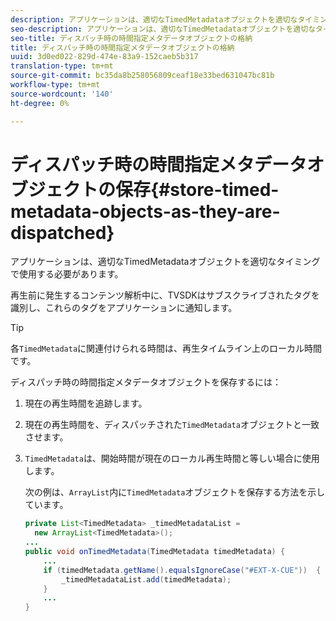 ```yaml
---
description: アプリケーションは、適切なTimedMetadataオブジェクトを適切なタイミングで使用する必要があります。
seo-description: アプリケーションは、適切なTimedMetadataオブジェクトを適切なタイミングで使用する必要があります。
seo-title: ディスパッチ時の時間指定メタデータオブジェクトの格納
title: ディスパッチ時の時間指定メタデータオブジェクトの格納
uuid: 3d0ed022-829d-474e-83a9-152caeb5b317
translation-type: tm+mt
source-git-commit: bc35da8b258056809ceaf18e33bed631047bc81b
workflow-type: tm+mt
source-wordcount: '140'
ht-degree: 0%

---
```



# ディスパッチ時の時間指定メタデータオブジェクトの保存{#store-timed-metadata-objects-as-they-are-dispatched}

アプリケーションは、適切なTimedMetadataオブジェクトを適切なタイミングで使用する必要があります。

再生前に発生するコンテンツ解析中に、TVSDKはサブスクライブされたタグを識別し、これらのタグをアプリケーションに通知します。

>[!TIP]
>
>各`TimedMetadata`に関連付けられる時間は、再生タイムライン上のローカル時間です。

ディスパッチ時の時間指定メタデータオブジェクトを保存するには：

1. 現在の再生時間を追跡します。
1. 現在の再生時間を、ディスパッチされた`TimedMetadata`オブジェクトと一致させます。

1. `TimedMetadata`は、開始時間が現在のローカル再生時間と等しい場合に使用します。

   次の例は、`ArrayList`内に`TimedMetadata`オブジェクトを保存する方法を示しています。

   ```java
   private List<TimedMetadata> _timedMetadataList =  
     new ArrayList<TimedMetadata>(); 
   ... 
   public void onTimedMetadata(TimedMetadata timedMetadata) { 
       ... 
       if (timedMetadata.getName().equalsIgnoreCase("#EXT-X-CUE"))  { 
           _timedMetadataList.add(timedMetadata); 
       } 
       ... 
   }
   ```

